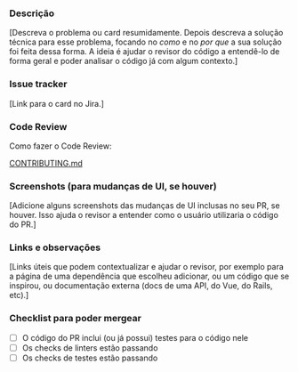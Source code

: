 ### Descrição

\[Descreva o problema ou card resumidamente. Depois descreva a solução técnica para esse problema, focando no *como* e no *por que* a sua solução foi feita dessa forma. A ideia é ajudar o revisor do código a entendê-lo de forma geral e poder analisar o código já com algum contexto.\]

### Issue tracker

\[Link para o card no Jira.\]

### Code Review

Como fazer o Code Review:

[CONTRIBUTING.md](https://github.com/clicksign/.github/blob/8d623c886c2da0266d108d5fa21cf01a1c82cbc0/CONTRIBUTING.md)

### Screenshots (para mudanças de UI, se houver)

\[Adicione alguns screenshots das mudanças de UI inclusas no seu PR, se houver. Isso ajuda o revisor a entender como o usuário utilizaria o código do PR.\]

### Links e observações

\[Links úteis que podem contextualizar e ajudar o revisor, por exemplo para a página de uma dependência que escolheu adicionar, ou um código que se inspirou, ou documentação externa (docs de uma API, do Vue, do Rails, etc).\]

### Checklist para poder mergear

- [ ] O código do PR inclui (ou já possui) testes para o código nele
- [ ] Os checks de linters estão passando
- [ ] Os checks de testes estão passando
